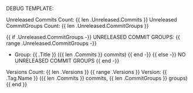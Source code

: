 DEBUG TEMPLATE:

Unreleased Commits Count: {{ len .Unreleased.Commits }}
Unreleased CommitGroups Count: {{ len .Unreleased.CommitGroups }}

{{ if .Unreleased.CommitGroups -}}
UNRELEASED COMMIT GROUPS:
{{ range .Unreleased.CommitGroups -}}
- Group: {{ .Title }} ({{ len .Commits }} commits)
{{ end -}}
{{ else -}}
NO UNRELEASED COMMIT GROUPS
{{ end -}}

Versions Count: {{ len .Versions }}
{{ range .Versions }}
Version: {{ .Tag.Name }} ({{ len .Commits }} commits, {{ len .CommitGroups }} groups)
{{ end }} 
